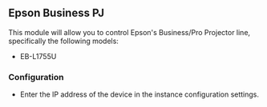 ## Epson Business PJ
This module will allow you to control Epson's Business/Pro Projector line, specifically the following models:
* EB-L1755U

### Configuration
* Enter the IP address of the device in the instance configuration settings.
